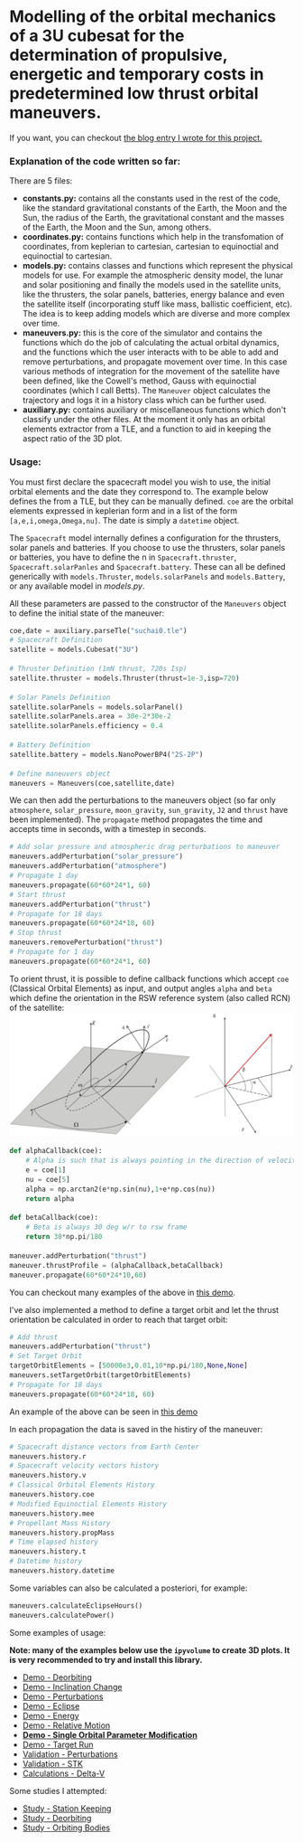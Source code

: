 # Modelling of the orbital mechanics of a 3U cubesat for the determination of propulsive, energetic and temporary costs in predetermined low thrust orbital maneuvers.
If you want, you can checkout <a href="https://ricardoramos.me/orbital-mechanics-simulator">the blog entry I wrote for this project.<a>
    
### Explanation of the code written so far:
There are 5 files:
- <strong>constants.py:</strong> contains all the constants used in the rest of the code, like the standard gravitational constants of the Earth, the Moon and the Sun, the radius of the Earth, the gravitational constant and the masses of the Earth, the Moon and the Sun, among others.
- <strong>coordinates.py:</strong> contains functions which help in the transfomation of coordinates, from keplerian to cartesian, cartesian to equinoctial and equinoctial to cartesian.
- <strong>models.py:</strong> contains classes and functions which represent the physical models for use. For example the atmospheric density model, the lunar and solar positioning and finally the models used in the satellite units, like the thrusters, the solar panels, batteries, energy balance and even the satellite itself (incorporating stuff like mass, ballistic coefficient, etc). The idea is to keep adding models which are diverse and more complex over time.
- <strong>maneuvers.py:</strong> this is the core of the simulator and contains the functions which do the job of calculating the actual orbital dynamics, and the functions which the user interacts with to be able to add and remove perturbations, and propagate movement over time. In this case various methods of integration for the movement of the satellite have been defined, like the Cowell's method, Gauss with equinoctial coordinates (which I call Betts). The `Maneuver` object calculates the trajectory and logs it in a history class which can be further used.
- <strong>auxiliary.py:</strong> contains auxiliary or miscellaneous functions which don't classify under the other files. At the moment it only has an orbital elements extractor from a TLE, and a function to aid in keeping the aspect ratio of the 3D plot.

### Usage:
You must first declare the spacecraft model you wish to use, the initial orbital elements and the date they correspond to.
The example below defines the from a TLE, but they can be manually defined.
`coe` are the orbital elements expressed in keplerian form and in a list of the form `[a,e,i,omega,Omega,nu]`. 
The date is simply a `datetime` object.

The `Spacecraft` model internally defines a configuration for the thrusters, solar panels and batteries.
If you choose to use the thrusters, solar panels or batteries, you have to define the n in `Spacecraft.thruster`, `Spacecraft.solarPanles` and `Spacecraft.battery`. These can all be defined generically with `models.Thruster`, `models.solarPanels` and `models.Battery`, or any available model in <i>models.py</i>.

All these parameters are passed to the constructor of the `Maneuvers` object to define the initial state of the maneuver:

```python
coe,date = auxiliary.parseTle("suchai0.tle")
# Spacecraft Definition
satellite = models.Cubesat("3U")

# Thruster Definition (1mN thrust, 720s Isp)
satellite.thruster = models.Thruster(thrust=1e-3,isp=720)

# Solar Panels Definition
satellite.solarPanels = models.solarPanel()
satellite.solarPanels.area = 30e-2*30e-2
satellite.solarPanels.efficiency = 0.4

# Battery Definition
satellite.battery = models.NanoPowerBP4("2S-2P")

# Define maneuvers object
maneuvers = Maneuvers(coe,satellite,date)
```
We can then add the perturbations to the maneuvers object (so far only `atmosphere`, `solar_pressure`, `moon_gravity`, `sun_gravity`, `J2` and `thrust` have been implemented).
The `propagate` method propagates the time and accepts time in seconds, with a timestep in seconds.
```python
# Add solar pressure and atmospheric drag perturbations to maneuver
maneuvers.addPerturbation("solar_pressure")
maneuvers.addPerturbation("atmosphere")
# Propagate 1 day 
maneuvers.propagate(60*60*24*1, 60)
# Start thrust
maneuvers.addPerturbation("thrust")
# Propagate for 18 days
maneuvers.propagate(60*60*24*18, 60)
# Stop thrust
maneuvers.removePerturbation("thrust")
# Propagate for 1 day
maneuvers.propagate(60*60*24*1, 60)
```
To orient thrust, it is possible to define callback functions which accept `coe` (Classical Orbital Elements) as input, and output angles `alpha` and `beta` which define the orientation in the RSW reference system (also called RCN) of the satellite:
<img src="rswFrame.png"/>
```python
def alphaCallback(coe):
    # Alpha is such that is always pointing in the direction of velocity
    e = coe[1]
    nu = coe[5]
    alpha = np.arctan2(e*np.sin(nu),1+e*np.cos(nu))
    return alpha

def betaCallback(coe):
    # Beta is always 30 deg w/r to rsw frame
    return 30*np.pi/180

maneuver.addPerturbation("thrust")
maneuver.thrustProfile = (alphaCallback,betaCallback)
maneuver.propagate(60*60*24*10,60)
```
You can checkout many examples of the above in <a href="https://github.com/MrPapasFritas/frames-days/blob/master/Demo - Single Orbital Parameter Modification.ipynb">this demo</a>.

I've also implemented a method to define a target orbit and let the thrust orientation be calculated in order to reach that target orbit:
```python
# Add thrust
maneuvers.addPerturbation("thrust")
# Set Target Orbit
targetOrbitElements = [50000e3,0.01,10*np.pi/180,None,None]
maneuvers.setTargetOrbit(targetOrbitElements)
# Propagate for 18 days
maneuvers.propagate(60*60*24*18, 60)
```
An example of the above can be seen in <a href="https://github.com/imricardoramos/orbital-mechanics/blob/master/Notebooks/Demos/Demo - Target Run.ipynb">this demo</a>  

In each propagation the data is saved in the histiry of the maneuver:
```python
# Spacecraft distance vectors from Earth Center
maneuvers.history.r
# Spacecraft velocity vectors history
maneuvers.history.v
# Classical Orbital Elements History
maneuvers.history.coe
# Modified Equinoctial Elements History
maneuvers.history.mee
# Propellant Mass History
maneuvers.history.propMass
# Time elapsed history
maneuvers.history.t
# Datetime history
maneuvers.history.datetime
```
Some variables can also be calculated a posteriori, for example:
```python
maneuvers.calculateEclipseHours()
maneuvers.calculatePower()
```
Some examples of usage: 

<strong>Note: many of the examples below use the `ipyvolume` to create 3D plots. It is very recommended to try and install this library.</strong>
- <a href="https://github.com/imricardoramos/orbital-mechanics/blob/master/Notebooks/Demos/Demo - Deorbiting.ipynb">Demo - Deorbiting</a>
- <a href="https://github.com/imricardoramos/orbital-mechanics/blob/master/Notebooks/Demos/Demo - Inclination Change.ipynb">Demo - Inclination Change</a>
- <a href="https://github.com/imricardoramos/orbital-mechanics/blob/master/Notebooks/Demos/Demo - Perturbations.ipynb">Demo - Perturbations</a>
- <a href="https://github.com/imricardoramos/orbital-mechanics/blob/master/Notebooks/Demos/Demo - Eclipse.ipynb">Demo - Eclipse</a>
- <a href="https://github.com/imricardoramos/orbital-mechanics/blob/master/Notebooks/Demos/Demo - Energy.ipynb">Demo - Energy</a>
- <a href="https://github.com/imricardoramos/orbital-mechanics/blob/master/Notebooks/Demos/Demo - Relative Motion.ipynb">Demo - Relative Motion</a>
- <strong><a href="https://github.com/imricardoramos/orbital-mechanics/blob/master/Notebooks/Demos/Demo - Single Orbital Parameter Modification.ipynb">Demo - Single Orbital Parameter Modification</a></strong>
- <a href="https://github.com/imricardoramos/orbital-mechanics/blob/master/Notebooks/Demos/Demo - Target Run.ipynb">Demo - Target Run</a>
- <a href="https://github.com/imricardoramos/orbital-mechanics/blob/master/Notebooks/Validation/Validation - Perturbations.ipynb">Validation - Perturbations</a>
- <a href="https://github.com/imricardoramos/orbital-mechanics/blob/master/Notebooks/Validation/Validation - STK.ipynb">Validation - STK</a>
- <a href="https://github.com/imricardoramos/orbital-mechanics/blob/master/Notebooks/Demos/Calculations - Delta-V.ipynb">Calculations - Delta-V</a>

Some studies I attempted:
- <a href="https://github.com/imricardoramos/orbital-mechanics/blob/master/Notebooks/Studies/Study - Station Keeping.ipynb">Study - Station Keeping</a>
- <a href="https://github.com/imricardoramos/orbital-mechanics/blob/master/Notebooks/Studies/Study - Deorbiting.ipynb">Study - Deorbiting</a>
- <a href="https://github.com/imricardoramos/orbital-mechanics/blob/master/Notebooks/Studies/Study - Orbiting bodies.ipynb">Study - Orbiting Bodies</a>
